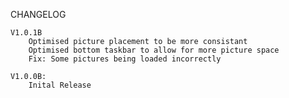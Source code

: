 CHANGELOG

    V1.0.1B
        Optimised picture placement to be more consistant
        Optimised bottom taskbar to allow for more picture space
        Fix: Some pictures being loaded incorrectly
    
    V1.0.0B:
        Inital Release
